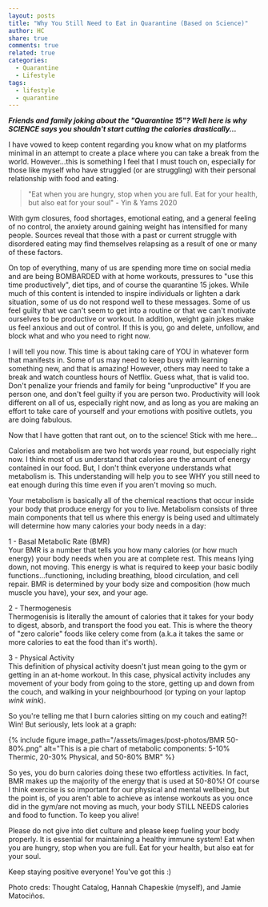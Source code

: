 ```yaml
---
layout: posts
title: "Why You Still Need to Eat in Quarantine (Based on Science)"
author: HC
share: true
comments: true
related: true
categories:
  - Quarantine
  - Lifestyle
tags:
  - lifestyle
  - quarantine
---
```


***Friends and family joking about the "Quarantine 15"? Well here is why SCIENCE says you shouldn't start cutting the calories drastically...***



 I have vowed to keep content regarding you know what on my platforms minimal in an attempt to create a place where you can take a break from the world. However...this is something I feel that I must touch on, especially for those like myself who have struggled (or are struggling) with their personal relationship with food and eating. 


> "Eat when you are hungry, stop when you are full. Eat for your health, but also eat for your soul" - Yin & Yams 2020

With gym closures, food shortages, emotional eating, and a general feeling of no control, the anxiety around gaining weight has intensified for many people. Sources reveal that those with a past or current struggle with disordered eating may find themselves relapsing as a result of one or many of these factors.


On top of everything, many of us are spending more time on social media and are being BOMBARDED with at home workouts, pressures to "use this time productively", diet tips, and of course the quarantine 15 jokes. While much of this content is intended to inspire individuals or lighten a dark situation, some of us do not respond well to these messages. Some of us feel guilty that we can't seem to get into a routine or that we can't  motivate ourselves to be productive or workout. In addition, weight gain jokes make us feel anxious and out of control. If this is you, go and delete, unfollow, and block what and who you need to right now. 


I will tell you now. This time is about taking care of YOU in whatever form that manifests in. Some of us may need to keep busy with learning something new, and that is amazing! However, others may need to take a break and watch countless hours of Netflix. Guess what, that is valid too. Don't penalize your friends and family for being "unproductive" If you are person one, and don't feel guilty if you are person two. Productivity will look different on all of us, especially right now, and as long as you are making an effort to take care of yourself and your emotions with positive outlets, you are doing fabulous. 


Now that I have gotten that rant out, on to the science! Stick with me here...


Calories and metabolism are two hot words year round, but especially right now. I think most of us understand that calories are the amount of energy contained in our food. But, I don't think everyone understands what metabolism is. This understanding will help you to see WHY you still need to eat enough during this time even if you aren't moving so much.


Your metabolism is basically all of the chemical reactions that occur inside your body that produce energy for you to live. Metabolism consists of three main components that tell us where this energy is being used and ultimately will determine how many calories your body needs in a day:

1 - Basal Metabolic Rate (BMR) <br>
Your BMR is a number that tells you how many calories (or how much energy) your body needs when you are at complete rest. This means lying down, not moving. This energy is what is required to keep your basic bodily functions...functioning, including breathing, blood circulation, and cell repair. BMR is determined by your body size and composition (how much muscle you have), your sex, and your age. 

2 - Thermogenesis <br>
Thermogenisis is literally the amount of calories that it takes for your body to digest, absorb, and transport the food you eat. This is where the theory of "zero calorie" foods like celery come from (a.k.a it takes the same or more calories to eat the food than it's worth).

3 - Physical Activity <br>
This definition of physical activity doesn't just mean going to the gym or getting in an at-home workout. In this case, physical activity includes any movement of your body from going to the store, getting up and down from the couch, and walking in your neighbourhood (or typing on your laptop *wink wink*). 

So you're telling me that I burn calories sitting on my couch and eating?! Win! But seriously, lets look at a graph: 

{% include figure image_path="/assets/images/post-photos/BMR 50-80%.png" alt="This is a pie chart of metabolic components: 5-10% Thermic, 20-30% Physical, and 50-80% BMR" %}

So yes, you do burn calories doing these two effortless activities. In fact, BMR makes up the majority of the energy that is used at 50-80%! Of course I think exercise is so important for our physical and mental wellbeing, but the point is, of you aren't able to achieve as intense workouts as you once did in the gym/are not moving as much, your body STILL NEEDS calories and food to function. To keep you alive! 


Please do not give into diet culture and please keep fueling your body properly. It is essential for maintaining a healthy immune system! Eat when you are hungry, stop when you are full. Eat for your health, but also eat for your soul.


Keep staying positive everyone! You've got this :) 


Photo creds: Thought Catalog, Hannah Chapeskie (myself), and Jamie Matociños.
